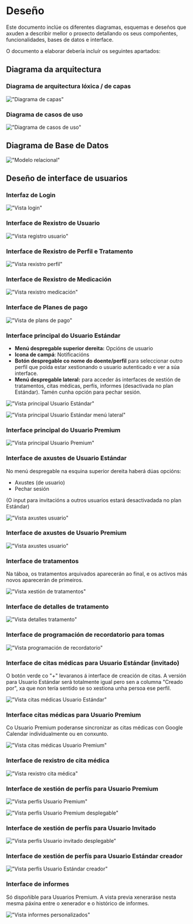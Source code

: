 # Deseño

Este documento inclúe os diferentes diagramas, esquemas e deseños que axuden a describir mellor o proxecto detallando os seus compoñentes, funcionalidades, bases de datos e interface.

O documento a elaborar debería incluír os seguintes apartados:

## Diagrama da arquitectura

### Diagrama de arquitectura lóxica / de capas

!["Diagrama de capas"](/doc/img/diagramas/diagrama_capas.png)

### Diagrama de casos de uso

!["Diagrama de casos de uso"](/doc/img/diagramas/diagrama_casos_uso.png)

## Diagrama de Base de Datos

!["Modelo relacional"](/doc/img/diagramas/diagrama_bd.PNG)

## Deseño de interface de usuarios

### Interfaz de Login

!["Vista login"](/doc/img/interfaces/vistaLogin.png)

### Interface de Rexistro de Usuario

!["Vista registro usuario"](/doc/img/interfaces/vistaRegistro.png)

### Interface de Rexistro de Perfil e Tratamento

!["Vista rexistro perfil"](/doc/img/interfaces/vistaPerfil.png)

### Interface de Rexistro de Medicación

!["Vista rexistro medicación"](/doc/img/interfaces/vistaMedicacion.png)

### Interface de Planes de pago

!["Vista de plans de pago"](/doc/img/interfaces/vistaPlanes.png)

### Interface principal do Usuario Estándar

- **Menú despregable superior dereita:** Opcións de usuario
- **Icona de campá**: Notificacións
- **Botón despregable co nome do doente/perfil** para seleccionar outro perfil que poida estar xestionando o usuario autenticado e ver a súa interface.
- **Menú despregable lateral:** para acceder ás interfaces de xestión de tratamentos, citas médicas, perfís, informes (desactivada no plan Estándar). Tamén cunha opción para pechar sesión.

!["Vista principal Usuario Estándar"](/doc/img/interfaces/vistaEstandar1.png)

!["Vista principal Usuario Estándar menú lateral"](/doc/img/interfaces/vistaEstandar2.png)

### Interface principal do Usuario Premium

!["Vista principal Usuario Premium"](/doc/img/interfaces/vistaPremium.png)

### Interface de axustes de Usuario Estándar
No menú despregable na esquina superior dereita haberá dúas opcións:

- Axustes (de usuario)
- Pechar sesión

(O input para invitacións a outros usuarios estará desactivadada no plan Estándar)

!["Vista axustes usuario"](/doc/img/interfaces/vistaAxustesUsuario.png)

### Interface de axustes de Usuario Premium

!["Vista axustes usuario"](/doc/img/interfaces/vistaAxustesUsuarioPremium.png)

### Interface de tratamentos

Na táboa, os tratamentos arquivados aparecerán ao final, e os activos más novos aparecerán de primeiros.

!["Vista xestión de tratamentos"](/doc/img/interfaces/vistaTratamento.png)

### Interface de detalles de tratamento

!["Vista detalles tratamento"](/doc/img/interfaces/vistaDetallesTratamento.png)

### Interface de programación de recordatorio para tomas

!["Vista programación de recordatorio"](/doc/img/interfaces/vistaRecordatorio.png)

### Interface de citas médicas para Usuario Estándar (invitado)

O botón verde co "+" levaranos á interface de creación de citas.
A versión para Usuario Estándar será totalmente igual pero sen a columna "Creado por", xa que non tería sentido se so xestiona unha persoa ese perfil.

!["Vista citas médicas Usuario Estándar"](/doc/img/interfaces/vistaCitasEstandar.png)

### Interface citas médicas para Usuario Premium

Co Usuario Premium poderanse sincronizar as citas médicas con Google Calendar individualmente ou en conxunto.  

!["Vista citas médicas Usuario Premium"](/doc/img/interfaces/vistaCitasPremium.png)

### Interface de rexistro de cita médica 

!["Vista rexistro cita médica"](/doc/img/interfaces/vistaRexistroCita.png)


### Interface de xestión de perfís para Usuario Premium

!["Vista perfís Usuario Premium"](/doc/img/interfaces/vistaXestionPerfilPremium.png)

!["Vista perfís Usuario Premium desplegable"](/doc/img/interfaces/vistaXestionPerfilPremium2.png)


### Interface de xestión de perfís para Usuario Invitado

!["Vista perfís Usuario invitado desplegable"](/doc/img/interfaces/vistaXestionPerfilInvitado.png)


### Interface de xestión de perfís para Usuario Estándar creador

!["Vista perfís Usuario Estándar creador"](/doc/img/interfaces/vistaXestionPerfilEstandar.png)


### Interface de informes

Só dispoñible para Usuarios Premium.
A vista previa xeneraráse nesta mesma páxina entre o xenerador e o histórico de informes.

!["Vista informes personalizados"](/doc/img/interfaces/vistaInformes.png)
